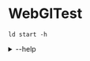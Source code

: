 # WebGlTest
`ld start -h`
<details>
<summary>--help</summary>

```bash
usage: start [-h] [-f] [-b]

optional arguments:
  -h, --help      show this help message and exit
  -f, --frontend
  -b, --backend
```

</details>

